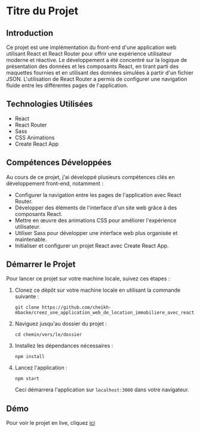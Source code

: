 # Titre du Projet

## Introduction

Ce projet est une implémentation du front-end d'une application web utilisant React et React Router pour offrir une expérience utilisateur moderne et réactive. Le développement a été concentré sur la logique de présentation des données et les composants React, en tirant parti des maquettes fournies et en utilisant des données simulées à partir d'un fichier JSON. L'utilisation de React Router a permis de configurer une navigation fluide entre les différentes pages de l'application.

## Technologies Utilisées

- React
- React Router
- Sass
- CSS Animations
- Create React App

## Compétences Développées

Au cours de ce projet, j'ai développé plusieurs compétences clés en développement front-end, notamment :

- Configurer la navigation entre les pages de l'application avec React Router.
- Développer des éléments de l'interface d'un site web grâce à des composants React.
- Mettre en œuvre des animations CSS pour améliorer l'expérience utilisateur.
- Utiliser Sass pour développer une interface web plus organisée et maintenable.
- Initialiser et configurer un projet React avec Create React App.

## Démarrer le Projet

Pour lancer ce projet sur votre machine locale, suivez ces étapes :

1. Clonez ce dépôt sur votre machine locale en utilisant la commande suivante :
    ```
    git clone https://github.com/cheikh-mbacke/creez_une_application_web_de_location_immobiliere_avec_react.git
    ```
2. Naviguez jusqu'au dossier du projet :
    ```
    cd chemin/vers/le/dossier
    ```
3. Installez les dépendances nécessaires :
    ```
    npm install
    ```
4. Lancez l'application :
    ```
    npm start
    ```
    Ceci démarrera l'application sur `localhost:3000` dans votre navigateur.

## Démo

Pour voir le projet en live, cliquez [ici](https://creez-une-application-web-de-location.onrender.com)
